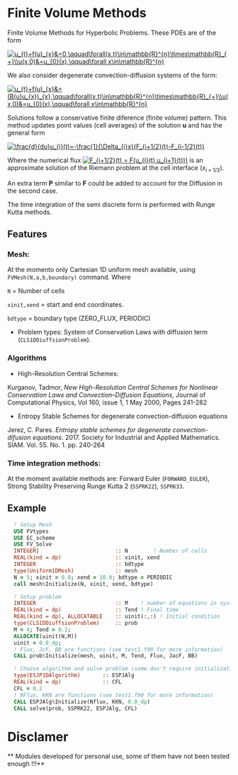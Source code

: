 # Finite Volume Methods

Finite Volume Methods for Hyperbolic Problems. These PDEs are of the form

<a href="https://www.codecogs.com/eqnedit.php?latex=u_{t}&plus;f(u)_{x}&=0,\qquad\forall(x,t)\in\mathbb{R}^{n}\times\mathbb{R}_{&plus;}\\u(x,0)&=u_{0}(x),\qquad\forall&space;x\in\mathbb{R}^{n}" target="_blank"><img src="https://latex.codecogs.com/gif.latex?u_{t}&plus;f(u)_{x}&=0,\qquad\forall(x,t)\in\mathbb{R}^{n}\times\mathbb{R}_{&plus;}\\u(x,0)&=u_{0}(x),\qquad\forall&space;x\in\mathbb{R}^{n}" title="u_{t}+f(u)_{x}&=0,\qquad\forall(x,t)\in\mathbb{R}^{n}\times\mathbb{R}_{+}\\u(x,0)&=u_{0}(x),\qquad\forall x\in\mathbb{R}^{n}" /></a>

We also consider degenerate convection-diffusion systems of the form:

<a href="https://www.codecogs.com/eqnedit.php?latex=u_{t}&plus;f(u)_{x}&=(B(u)u_{x})_{x},\qquad\forall(x,t)\in\mathbb{R}^{n}\times\mathbb{R}_{&plus;}\\u(x,0)&=u_{0}(x),\qquad\forall&space;x\in\mathbb{R}^{n}" target="_blank"><img src="https://latex.codecogs.com/gif.latex?u_{t}&plus;f(u)_{x}&=(B(u)u_{x})_{x},\qquad\forall(x,t)\in\mathbb{R}^{n}\times\mathbb{R}_{&plus;}\\u(x,0)&=u_{0}(x),\qquad\forall&space;x\in\mathbb{R}^{n}" title="u_{t}+f(u)_{x}&=(B(u)u_{x})_{x},\qquad\forall(x,t)\in\mathbb{R}^{n}\times\mathbb{R}_{+}\\u(x,0)&=u_{0}(x),\qquad\forall x\in\mathbb{R}^{n}" /></a>

Solutions follow a conservative finite diference (finite volume) pattern. This method updates point values (cell averages) of the solution **u** and has the general form

<a href="https://www.codecogs.com/eqnedit.php?latex=\frac{d}{du}u_{i}(t)=-\frac{1}{\Delta_{i}x}(F_{i&plus;1/2}(t)-F_{i-1/2}(t))" target="_blank"><img src="https://latex.codecogs.com/gif.latex?\frac{d}{du}u_{i}(t)=-\frac{1}{\Delta_{i}x}(F_{i&plus;1/2}(t)-F_{i-1/2}(t))" title="\frac{d}{du}u_{i}(t)=-\frac{1}{\Delta_{i}x}(F_{i+1/2}(t)-F_{i-1/2}(t))" /></a>

Where the numerical flux <a href="https://www.codecogs.com/eqnedit.php?latex=F_{i&plus;1/2}(t)&space;=&space;F(u_{i}(t),u_{i&plus;1}(t)))" target="_blank"><img src="https://latex.codecogs.com/gif.latex?F_{i&plus;1/2}(t)&space;=&space;F(u_{i}(t),u_{i&plus;1}(t)))" title="F_{i+1/2}(t) = F(u_{i}(t),u_{i+1}(t)))" /></a> is an approximate solution of the Riemann problem at the cell interface ($x_{i+1/2}$). 

An extra term **P** similar to **F** could be added to account for the Diffusion in the second case.

The time integration of the semi discrete form is performed with Runge Kutta methods.

## Features
### Mesh: 
At the momento only Cartesian 1D uniform mesh available, using `FVMesh(N,a,b,boundary)` command. Where

`N` = Number of cells

`xinit,xend` = start and end coordinates.

`bdtype` = boundary type (ZERO_FLUX, PERIODIC)

* Problem types: System of Conservation Laws with diffusion term (`CLS1DDiuffsionProblem`).

### Algorithms

* High-Resolution Central Schemes:

Kurganov, Tadmor, *New High-Resolution Central Schemes for Nonlinear Conservation Laws and Convection–Diffusion Equations*, Journal of Computational Physics, Vol 160, issue 1, 1 May 2000, Pages 241-282

* Entropy Stable Schemes for degenerate convection-diffusion equations

Jerez, C. Pares. *Entropy stable schemes for degenerate convection-difusion equations*. 2017. Society for Industrial and Applied Mathematics. SIAM. Vol. 55. No. 1. pp. 240-264

### Time integration methods:

At the moment available methods are: Forward Euler (`FORWARD_EULER`), Strong Stability Preserving Runge Kutta 2 (`SSPRK22`), `SSPRK33`.

## Example


```fortran
  ! Setup Mesh
  USE FVtypes
  USE EC_scheme
  USE FV_Solve
  INTEGER|                        :: N        ! Number of cells
  REAL(kind = dp)                 :: xinit, xend 
  INTEGER                         :: bdtype
  type(Uniform1DMesh)             :: mesh
  N = 5; xinit = 0.0; xend = 10.0; bdtype = PERIODIC
  call mesh%Initialize(N, xinit, xend, bdtype)

  ! Setup problem
  INTEGER                         :: M    ! number of equations in system
  REAL(kind = dp)                 :: Tend ! Final time
  REAL(kind = dp), ALLOCATABLE    :: uinit(:,:) ! Initial condition
  type(CLS1DDiuffsionProblem)     :: prob
  M = 4; Tend = 0.2;
  ALLOCATE(uinit(N,M))
  uinit = 0.0_dp;
  ! Flux, JcF, BB are functions (see test1.f90 for more information)
  CALL prob%Initialize(mesh, uinit, M, Tend, Flux, JacF, BB)

  ! Choose algorithm and solve problem (some don't require initialization)
  type(ESJP1DAlgorithm)       :: ESPJAlg
  REAL(kind = dp)             :: CFL
  CFL = 0.2
  ! NFlux, KKN are functions (see test1.f90 for more information)
  CALL ESPJAlg%Initialize(Nflux, KKN, 0.0_dp)  
  CALL solve(prob, SSPRK22, ESPJAlg, CFL)
```

# Disclamer
** Modules developed for personal use, some of them have not been tested enough !!!**
